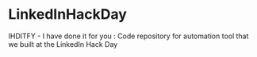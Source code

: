 # LinkedInHackDay
IHDITFY - I have done it for you : Code repository for automation tool that we built at the LinkedIn Hack Day
